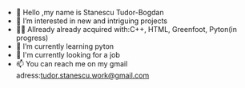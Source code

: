 - 👋 Hello ,my name is Stanescu Tudor-Bogdan
- 🤖 I’m interested in new and intriguing projects
- 👨‍💻 Allready already acquired with:C++, HTML, Greenfoot, Pyton(in progress)
- 🌱 I’m currently learning pyton
- 👀 I'm currently looking for a job
- 📫 You can reach me on my gmail adress:tudor.stanescu.work@gmail.com
<!---
tudorstb/tudorstb is a ✨ special ✨ repository because its `README.md` (this file) appears on your GitHub profile.
You can click the Preview link to take a look at your changes.
--->
